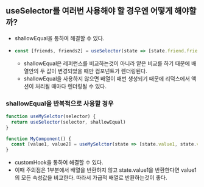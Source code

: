 ## useSelector를 여러번 사용해야 할 경우엔 어떻게 해야할까?

- shallowEqual을 통하여 해결할 수 있다.

- ```jsx
  const [friends, friends2] = useSelector(state => [state.friend.friends, state.firend.friends2], shallowEqual)
  ```

  - shallowEqual은 레퍼런스를 비교하는것이 아니라 얕은 비교를 하기 때문에 배열안의 두 값이 변경되었을 때만 컴포넌트가 렌더링된다.
  - shallowEqual을 사용하지 않으면 배열이 매번 생성되기 때문에 리덕스에서 액션이 처리될 때마다 렌더링될 수 있다.

### shallowEqual을 반복적으로 사용할 경우

```jsx
function useMySelctor(selector) {
  return useSelector(selector, shallowEqual)
}

function MyComponent() {
  const [value1, value2] = useMySelctor(state => [state.value1, state.value2]) //1
}
```

- customHook을 통하여 해결할 수 있다.
- 이때 주의점은 1부분에서 배열을 반환하지 않고 state.value1을 반환한다면  value1의 모든 속성값을 비교한다. 따라서 가급적 배열로 반환하는것이 좋다.

